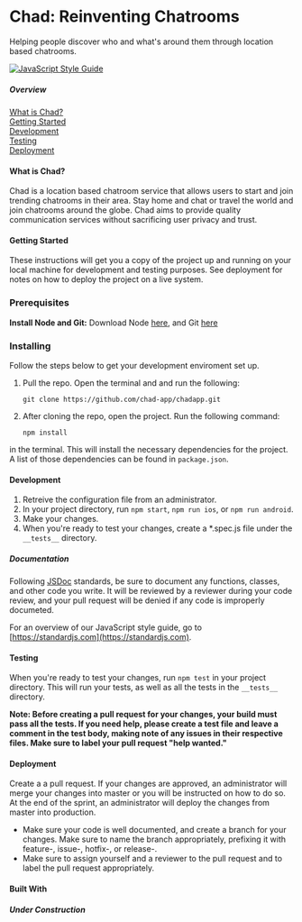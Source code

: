 # Chad: Reinventing Chatrooms
Helping people discover who and what's around them through location based
chatrooms.

[![JavaScript Style Guide](https://img.shields.io/badge/code_style-standard-brightgreen.svg)](https://standardjs.com)


##### Overview
[What is Chad?](#what-is-chad)  
[Getting Started](#getting-started)  
[Development](#development)  
[Testing](#testing)  
[Deployment](#deployment)  

#### What is Chad?
Chad is a location based chatroom service that allows users to start and join trending chatrooms in their area. Stay home and chat or travel the world and join chatrooms around the globe. Chad aims to provide quality communication services without sacrificing user privacy and trust.

#### Getting Started
These instructions will get you a copy of the project up and running on your local machine for development and testing purposes. See deployment for notes on how to deploy the project on a live system.

### Prerequisites
**Install Node and Git:**  Download Node [here](https://nodejs.org/en/download/), and Git [here](https://git-scm.com/downloads)

### Installing
Follow the steps below to get your development enviroment set up.

1.  Pull the repo. Open the terminal and and run the following:

    ```
    git clone https://github.com/chad-app/chadapp.git
    ```

2.  After cloning the repo, open the project. Run the following command:

    ```
    npm install
    ```

   in the terminal. This will install the necessary dependencies for the
   project. A list of those dependencies can be found in `package.json`.
    
#### Development
1. Retreive the configuration file from an administrator.
2. In your project directory, run `npm start`, `npm run ios`, or `npm run android`.
3. Make your changes.
4. When you're ready to test your changes, create a *.spec.js file under the
   `__tests__` directory.

##### Documentation

Following [JSDoc](http://usejsdoc.org/) standards, be sure to document any functions, classes, and other code you write. It will be reviewed by a reviewer during your code review, and your pull request will be denied if any code is improperly documeted.

For an overview of our JavaScript style guide, go to
[https://standardjs.com](https://standardjs.com).


#### Testing
When you're ready to test your changes, run `npm test` in your project
directory. This will run your tests, as well as all the tests in the `__tests__` directory.  

**Note: Before creating a pull request for your changes, your build must pass
all the tests. If you need help, please create a test file and leave a comment
in the test body, making note of any issues in their respective files. Make sure to label your pull request "help wanted."**

#### Deployment
Create a a pull request. If your changes are approved, an administrator will
merge your changes into master or you will be instructed on how to do so. At the
end of the sprint, an administrator will deploy the changes from master into
production.
  - Make sure your code is well documented, and create a branch for your changes.
    Make sure to name the branch appropriately, prefixing it with feature-,
    issue-, hotfix-, or release-.
  - Make sure to assign yourself and a reviewer to the pull request and to label the pull request appropriately.
    
#### Built With
###### **Under Construction**

